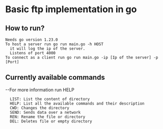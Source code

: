 # Basic ftp implementation in go
## How to run?
    Needs go version 1.23.0 
    To host a server run go run main.go -h HOST
      it will log the ip of the server.
      Listens of port 4000
    To connect as a client run go run main.go -ip [Ip of the server] -p [Port]
    
  ##  Currently available commands
  --For more information run HELP
  
      LIST: List the content of directory
      HELP: List all the available commands and their description
      CWD: Changes the directory
      SEND: Sends data over a network
      REN: Rename the file or directory
      DEL: Deletes file or empty directory
